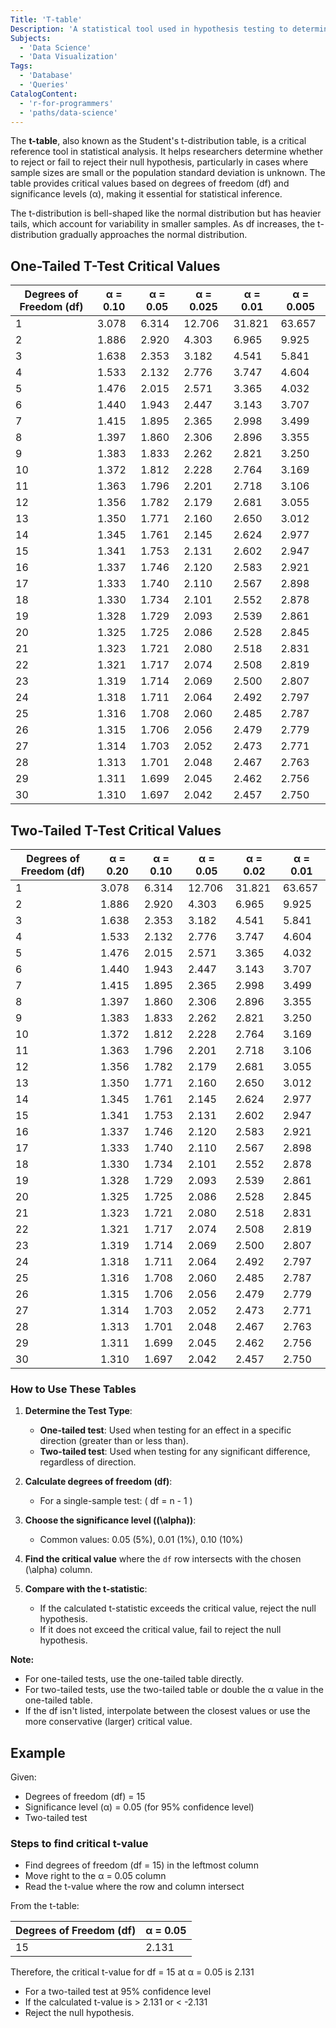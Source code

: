```yaml
---
Title: 'T-table'
Description: 'A statistical tool used in hypothesis testing to determine critical values for t-distributions and assess the significance of test results.'
Subjects:
  - 'Data Science'
  - 'Data Visualization'
Tags:
  - 'Database'
  - 'Queries'
CatalogContent:
  - 'r-for-programmers'
  - 'paths/data-science'
---
```


The **t-table**, also known as the Student's t-distribution table, is a critical reference tool in statistical analysis. It helps researchers determine whether to reject or fail to reject their null hypothesis, particularly in cases where sample sizes are small or the population standard deviation is unknown. The table provides critical values based on degrees of freedom (df) and significance levels (α), making it essential for statistical inference.

The t-distribution is bell-shaped like the normal distribution but has heavier tails, which account for variability in smaller samples. As df increases, the t-distribution gradually approaches the normal distribution.

## One-Tailed T-Test Critical Values

| Degrees of Freedom (df) | α = 0.10 | α = 0.05 | α = 0.025 | α = 0.01 | α = 0.005 |
| ----------------------- | -------- | -------- | --------- | -------- | --------- |
| 1                       | 3.078    | 6.314    | 12.706    | 31.821   | 63.657    |
| 2                       | 1.886    | 2.920    | 4.303     | 6.965    | 9.925     |
| 3                       | 1.638    | 2.353    | 3.182     | 4.541    | 5.841     |
| 4                       | 1.533    | 2.132    | 2.776     | 3.747    | 4.604     |
| 5                       | 1.476    | 2.015    | 2.571     | 3.365    | 4.032     |
| 6                       | 1.440    | 1.943    | 2.447     | 3.143    | 3.707     |
| 7                       | 1.415    | 1.895    | 2.365     | 2.998    | 3.499     |
| 8                       | 1.397    | 1.860    | 2.306     | 2.896    | 3.355     |
| 9                       | 1.383    | 1.833    | 2.262     | 2.821    | 3.250     |
| 10                      | 1.372    | 1.812    | 2.228     | 2.764    | 3.169     |
| 11                      | 1.363    | 1.796    | 2.201     | 2.718    | 3.106     |
| 12                      | 1.356    | 1.782    | 2.179     | 2.681    | 3.055     |
| 13                      | 1.350    | 1.771    | 2.160     | 2.650    | 3.012     |
| 14                      | 1.345    | 1.761    | 2.145     | 2.624    | 2.977     |
| 15                      | 1.341    | 1.753    | 2.131     | 2.602    | 2.947     |
| 16                      | 1.337    | 1.746    | 2.120     | 2.583    | 2.921     |
| 17                      | 1.333    | 1.740    | 2.110     | 2.567    | 2.898     |
| 18                      | 1.330    | 1.734    | 2.101     | 2.552    | 2.878     |
| 19                      | 1.328    | 1.729    | 2.093     | 2.539    | 2.861     |
| 20                      | 1.325    | 1.725    | 2.086     | 2.528    | 2.845     |
| 21                      | 1.323    | 1.721    | 2.080     | 2.518    | 2.831     |
| 22                      | 1.321    | 1.717    | 2.074     | 2.508    | 2.819     |
| 23                      | 1.319    | 1.714    | 2.069     | 2.500    | 2.807     |
| 24                      | 1.318    | 1.711    | 2.064     | 2.492    | 2.797     |
| 25                      | 1.316    | 1.708    | 2.060     | 2.485    | 2.787     |
| 26                      | 1.315    | 1.706    | 2.056     | 2.479    | 2.779     |
| 27                      | 1.314    | 1.703    | 2.052     | 2.473    | 2.771     |
| 28                      | 1.313    | 1.701    | 2.048     | 2.467    | 2.763     |
| 29                      | 1.311    | 1.699    | 2.045     | 2.462    | 2.756     |
| 30                      | 1.310    | 1.697    | 2.042     | 2.457    | 2.750     |

## Two-Tailed T-Test Critical Values

| Degrees of Freedom (df) | α = 0.20 | α = 0.10 | α = 0.05 | α = 0.02 | α = 0.01 |
| ----------------------- | -------- | -------- | -------- | -------- | -------- |
| 1                       | 3.078    | 6.314    | 12.706   | 31.821   | 63.657   |
| 2                       | 1.886    | 2.920    | 4.303    | 6.965    | 9.925    |
| 3                       | 1.638    | 2.353    | 3.182    | 4.541    | 5.841    |
| 4                       | 1.533    | 2.132    | 2.776    | 3.747    | 4.604    |
| 5                       | 1.476    | 2.015    | 2.571    | 3.365    | 4.032    |
| 6                       | 1.440    | 1.943    | 2.447    | 3.143    | 3.707    |
| 7                       | 1.415    | 1.895    | 2.365    | 2.998    | 3.499    |
| 8                       | 1.397    | 1.860    | 2.306    | 2.896    | 3.355    |
| 9                       | 1.383    | 1.833    | 2.262    | 2.821    | 3.250    |
| 10                      | 1.372    | 1.812    | 2.228    | 2.764    | 3.169    |
| 11                      | 1.363    | 1.796    | 2.201    | 2.718    | 3.106    |
| 12                      | 1.356    | 1.782    | 2.179    | 2.681    | 3.055    |
| 13                      | 1.350    | 1.771    | 2.160    | 2.650    | 3.012    |
| 14                      | 1.345    | 1.761    | 2.145    | 2.624    | 2.977    |
| 15                      | 1.341    | 1.753    | 2.131    | 2.602    | 2.947    |
| 16                      | 1.337    | 1.746    | 2.120    | 2.583    | 2.921    |
| 17                      | 1.333    | 1.740    | 2.110    | 2.567    | 2.898    |
| 18                      | 1.330    | 1.734    | 2.101    | 2.552    | 2.878    |
| 19                      | 1.328    | 1.729    | 2.093    | 2.539    | 2.861    |
| 20                      | 1.325    | 1.725    | 2.086    | 2.528    | 2.845    |
| 21                      | 1.323    | 1.721    | 2.080    | 2.518    | 2.831    |
| 22                      | 1.321    | 1.717    | 2.074    | 2.508    | 2.819    |
| 23                      | 1.319    | 1.714    | 2.069    | 2.500    | 2.807    |
| 24                      | 1.318    | 1.711    | 2.064    | 2.492    | 2.797    |
| 25                      | 1.316    | 1.708    | 2.060    | 2.485    | 2.787    |
| 26                      | 1.315    | 1.706    | 2.056    | 2.479    | 2.779    |
| 27                      | 1.314    | 1.703    | 2.052    | 2.473    | 2.771    |
| 28                      | 1.313    | 1.701    | 2.048    | 2.467    | 2.763    |
| 29                      | 1.311    | 1.699    | 2.045    | 2.462    | 2.756    |
| 30                      | 1.310    | 1.697    | 2.042    | 2.457    | 2.750    |

### How to Use These Tables

1. **Determine the Test Type**:

   - **One-tailed test**: Used when testing for an effect in a specific direction (greater than or less than).
   - **Two-tailed test**: Used when testing for any significant difference, regardless of direction.

2. **Calculate degrees of freedom (df)**:

   - For a single-sample test: \( df = n - 1 \)

3. **Choose the significance level (\(\alpha\))**:

   - Common values: 0.05 (5%), 0.01 (1%), 0.10 (10%)

4. **Find the critical value** where the `df` row intersects with the chosen \(\alpha\) column.

5. **Compare with the t-statistic**:
   - If the calculated t-statistic exceeds the critical value, reject the null hypothesis.
   - If it does not exceed the critical value, fail to reject the null hypothesis.

**Note:**

- For one-tailed tests, use the one-tailed table directly.
- For two-tailed tests, use the two-tailed table or double the α value in the one-tailed table.
- If the df isn't listed, interpolate between the closest values or use the more conservative (larger) critical value.

## Example

Given:

- Degrees of freedom (df) = 15
- Significance level (α) = 0.05 (for 95% confidence level)
- Two-tailed test

### Steps to find critical t-value

- Find degrees of freedom (df = 15) in the leftmost column
- Move right to the α = 0.05 column
- Read the t-value where the row and column intersect

From the t-table:

| Degrees of Freedom (df) | α = 0.05 |
| ----------------------- | -------- |
| 15                      | 2.131    |

Therefore, the critical t-value for df = 15 at α = 0.05 is 2.131


- For a two-tailed test at 95% confidence level
- If the calculated t-value is > 2.131 or < -2.131
- Reject the null hypothesis.
